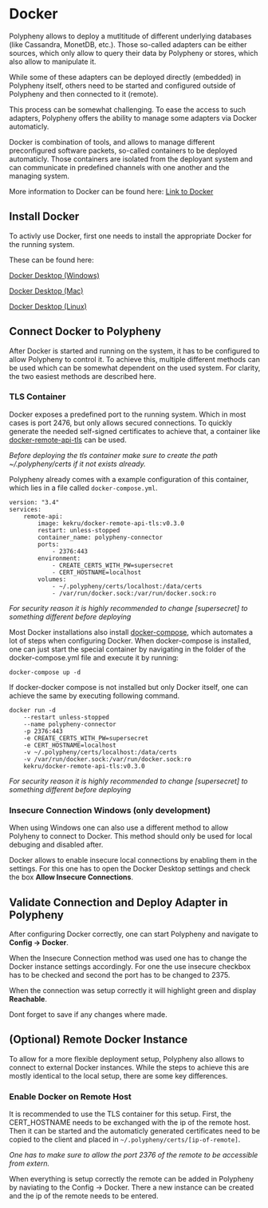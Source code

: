 # Docker 
Polypheny allows to deploy a mutltitude of different underlying databases (like Cassandra, MonetDB, etc.). Those so-called adapters can be either sources, which only allow to query their data by Polypheny or stores, which also allow to manipulate it.

While some of these adapters can be deployed directly (embedded) in Polypheny itself, others need to be started and configured outside of Polypheny and then connected to it (remote).

This process can be somewhat challenging. 
To ease the access to such adapters, Polypheny offers the ability to manage some adapters via Docker automaticly.

Docker is combination of tools, and allows to manage different preconfigured software packets, so-called containers to be deployed automaticly. Those containers are isolated from the deployant system and can communicate in predefined channels with one another and the managing system.

More information to Docker can be found here: [Link to Docker](https://www.docker.com/)

## Install Docker
To activly use Docker, first one needs to install the appropriate Docker for the running system.

These can be found here:

[Docker Desktop (Windows) ](https://www.docker.com/products/docker-desktop)

[Docker Desktop (Mac) ](https://hub.docker.com/editions/community/docker-ce-desktop-mac?utm_source=docker&utm_medium=webreferral&utm_campaign=dd-smartbutton&utm_location=header)

[Docker Desktop (Linux)](https://hub.docker.com/search?offering=community&operating_system=linux&q=&type=edition)

## Connect Docker to Polypheny
After Docker is started and running on the system, it has to be configured to allow Polypheny to control it.
To achieve this, multiple different methods can be used which can be somewhat dependent on the used system.
For clarity, the two easiest methods are described here.

### TLS Container
Docker exposes a predefined port to the running system. Which in most cases is port 2476, but only allows secured connections.
To quickly generate the needed self-signed certificates to achieve that, a container like [docker-remote-api-tls](https://github.com/kekru/docker-remote-api-tls) can be used.

*Before deploying the tls container make sure to create the path ~/.polypheny/certs if it not exists already.*

Polypheny already comes with a example configuration of this container, which lies in a file called `docker-compose.yml`. 

```
version: "3.4"
services:
    remote-api:
        image: kekru/docker-remote-api-tls:v0.3.0
        restart: unless-stopped
        container_name: polypheny-connector
        ports:
            - 2376:443
        environment:
            - CREATE_CERTS_WITH_PW=supersecret
            - CERT_HOSTNAME=localhost
        volumes:
            - ~/.polypheny/certs/localhost:/data/certs
            - /var/run/docker.sock:/var/run/docker.sock:ro
```
*For security reason it is highly recommended to change [supersecret] to something different before deploying*


Most Docker installations also install [docker-compose](https://docs.docker.com/compose/), which automates a lot of steps when configuring Docker. 
When docker-compose is installed, one can just start the special container by navigating in the folder of the docker-compose.yml file and execute it by running:

```docker-compose up -d```

If docker-docker compose is not installed but only Docker itself, one can achieve the same by executing following command.

```
docker run -d 
    --restart unless-stopped 
    --name polypheny-connector 
    -p 2376:443 
    -e CREATE_CERTS_WITH_PW=supersecret 
    -e CERT_HOSTNAME=localhost 
    -v ~/.polypheny/certs/localhost:/data/certs 
    -v /var/run/docker.sock:/var/run/docker.sock:ro 
    kekru/docker-remote-api-tls:v0.3.0 
```

*For security reason it is highly recommended to change [supersecret] to something different before deploying*


### Insecure Connection Windows (only development)

When using Windows one can also use a different method to allow Polyheny to connect to Docker. This method should only be used for local debuging and disabled after.

Docker allows to enable insecure local connections by enabling them in the settings.
For this one has to open the Docker Desktop settings and check the box **Allow Insecure Connections**.


## Validate Connection and Deploy Adapter in Polypheny

After configuring Docker correctly, one can start Polypheny and navigate to **Config -> Docker**. 

When the Insecure Connection method was used one has to change the Docker instance settings accordingly. For one the use insecure checkbox has to be checked and second the port has to be changed to 2375.

When the connection was setup correctly it will highlight green and display **Reachable**.

Dont forget to save if any changes where made.


## (Optional) Remote Docker Instance
To allow for a more flexible deployment setup, Polypheny also allows to connect to external Docker instances. 
While the steps to achieve this are mostly identical to the local setup, there are some key differences.

### Enable Docker on Remote Host
It is recommended to use the TLS container for this setup.
First, the CERT_HOSTNAME needs to be exchanged with the ip of the remote host.
Then it can be started and the automaticly generated certificates need to be copied to the client and placed in `~/.polypheny/certs/[ip-of-remote]`.

*One has to make sure to allow the port 2376 of the remote to be accessible from extern.*

When everything is setup correctly the remote can be added in Polypheny by naviating to the Config -> Docker. There a new instance can be created and the ip of the remote needs to be entered.
